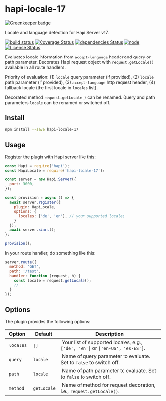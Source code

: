# hapi-locale-17

[![Greenkeeper badge](https://badges.greenkeeper.io/frankthelen/hapi-locale-17.svg)](https://greenkeeper.io/)

Locale and language detection for Hapi Server v17.

[![build status](https://img.shields.io/travis/frankthelen/hapi-locale-17.svg)](http://travis-ci.org/frankthelen/hapi-locale-17)
[![Coverage Status](https://coveralls.io/repos/github/frankthelen/hapi-locale-17/badge.svg?branch=master)](https://coveralls.io/github/frankthelen/hapi-locale-17?branch=master)
[![dependencies Status](https://david-dm.org/frankthelen/hapi-locale-17/status.svg)](https://david-dm.org/frankthelen/hapi-locale-17)
[![node](https://img.shields.io/node/v/hapi-locale-17.svg)]()
[![License Status](http://img.shields.io/npm/l/hapi-locale-17.svg)]()

Evaluates locale information from `accept-language` header and query or path parameter.
Decorates Hapi request object with `request.getLocale()` available in all route handlers.

Priority of evaluation:
(1) `locale` query parameter (if provided),
(2) `locale` path parameter (if provided),
(3) `accept-language` http request header,
(4) fallback locale (the first locale in `locales` list).

Decorated method `request.getLocale()` can be renamed.
Query and path parameters `locale` can be renamed or switched off.

## Install

```bash
npm install --save hapi-locale-17
```

## Usage

Register the plugin with Hapi server like this:

```js
const Hapi = require('hapi');
const HapiLocale = require('hapi-locale-17');

const server = new Hapi.Server({
  port: 3000,
});

const provision = async () => {
  await server.register({
    plugin: HapiLocale,
    options: {
      locales: ['de', 'en'], // your supported locales
    }
  });
  await server.start();
};

provision();
```

In your route handler, do something like this:

```js
server.route({
  method: 'GET',
  path: '/test',
  handler: function (request, h) {
    const locale = request.getLocale();
    // ...
  }
});
```

## Options

The plugin provides the following options:

| Option    | Default     | Description |
|-----------|-------------|-------------|
| `locales` | `[]`        | Your list of supported locales, e.g., `['de', 'en']` or `['en-US', 'es-ES']`. |
| `query`   | `locale`    | Name of query parameter to evaluate. Set to `false` to switch off. |
| `path`    | `locale`    | Name of path parameter to evaluate. Set to `false` to switch off. |
| `method`  | `getLocale` | Name of method for request decoration, i.e., `request.getLocale()`. |
